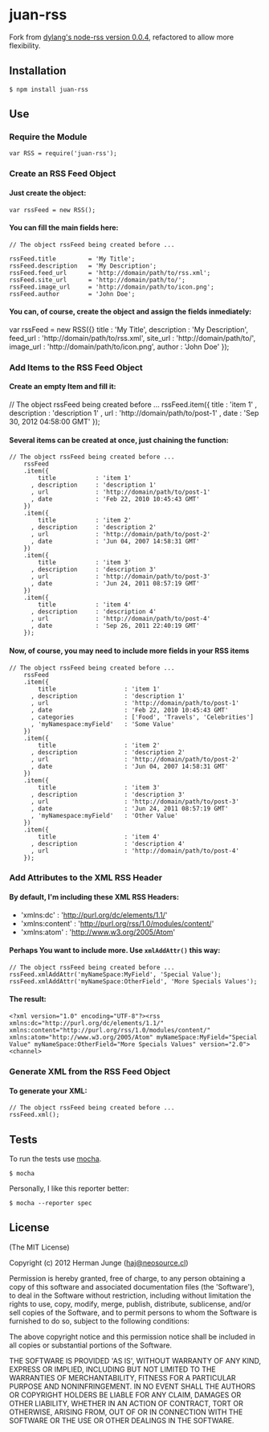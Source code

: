 juan-rss
========

Fork from [dylang's node-rss version 0.0.4](https://github.com/dylang/node-rss/commit/52011922b678891ef687dfa6a96f96588ed3075c), refactored to allow more flexibility.

## Installation

    $ npm install juan-rss

## Use

### Require the Module

    var RSS = require('juan-rss');

### Create an RSS Feed Object

#### Just create the object:

    var rssFeed = new RSS();


#### You can fill the main fields here:

    // The object rssFeed being created before ...

    rssFeed.title         = 'My Title';
    rssFeed.description   = 'My Description';
    rssFeed.feed_url      = 'http://domain/path/to/rss.xml';
    rssFeed.site_url      = 'http://domain/path/to/';
    rssFeed.image_url     = 'http://domain/path/to/icon.png';
    rssFeed.author        = 'John Doe';

#### You can, of course, create the object and assign the fields inmediately:

  var rssFeed = new RSS({}
    title         : 'My Title',
    description   : 'My Description',
    feed_url      : 'http://domain/path/to/rss.xml',
    site_url      : 'http://domain/path/to/',
    image_url     : 'http://domain/path/to/icon.png',
    author        : 'John Doe'
  });

### Add Items to the RSS Feed Object

#### Create an empty Item and fill it:

  // The object rssFeed being created before ...
  rssFeed.item({
      title           : 'item 1'
    , description     : 'description 1'
    , url             : 'http://domain/path/to/post-1'
    , date            : 'Sep 30, 2012 04:58:00 GMT'
  });

#### Several items can be created at once, just chaining the function:

    // The object rssFeed being created before ...
        rssFeed
        .item({
            title           : 'item 1'
          , description     : 'description 1'
          , url             : 'http://domain/path/to/post-1'
          , date            : 'Feb 22, 2010 10:45:43 GMT'
        })
        .item({
            title           : 'item 2'
          , description     : 'description 2'
          , url             : 'http://domain/path/to/post-2'
          , date            : 'Jun 04, 2007 14:58:31 GMT'
        })
        .item({
            title           : 'item 3'
          , description     : 'description 3'
          , url             : 'http://domain/path/to/post-3'
          , date            : 'Jun 24, 2011 08:57:19 GMT'
        })
        .item({
            title           : 'item 4'
          , description     : 'description 4'
          , url             : 'http://domain/path/to/post-4'
          , date            : 'Sep 26, 2011 22:40:19 GMT'
        });

#### Now, of course, you may need to include more fields in your RSS items

    // The object rssFeed being created before ...
        rssFeed
        .item({
            title                   : 'item 1'
          , description             : 'description 1'
          , url                     : 'http://domain/path/to/post-1'
          , date                    : 'Feb 22, 2010 10:45:43 GMT'
          , categories              : ['Food', 'Travels', 'Celebrities']
          , 'myNamespace:myField'   : 'Some Value'
        })
        .item({
            title                   : 'item 2'
          , description             : 'description 2'
          , url                     : 'http://domain/path/to/post-2'
          , date                    : 'Jun 04, 2007 14:58:31 GMT'
        })
        .item({
            title                   : 'item 3'
          , description             : 'description 3'
          , url                     : 'http://domain/path/to/post-3'
          , date                    : 'Jun 24, 2011 08:57:19 GMT'
          , 'myNamespace:myField'   : 'Other Value'
        })
        .item({
            title                   : 'item 4'
          , description             : 'description 4'
          , url                     : 'http://domain/path/to/post-4'
        });

### Add Attributes to the XML RSS Header

#### By default, I'm including these XML RSS Headers:
  * 'xmlns:dc'      : 'http://purl.org/dc/elements/1.1/'
  * 'xmlns:content' : 'http://purl.org/rss/1.0/modules/content/'
  * 'xmlns:atom'    : 'http://www.w3.org/2005/Atom'

#### Perhaps You want to include more. Use `xmlAddAttr()` this way:


    // The object rssFeed being created before ...
    rssFeed.xmlAddAttr('myNameSpace:MyField', 'Special Value');
    rssFeed.xmlAddAttr('myNameSpace:OtherField', 'More Specials Values');

#### The result:

    <?xml version="1.0" encoding="UTF-8"?><rss xmlns:dc="http://purl.org/dc/elements/1.1/" xmlns:content="http://purl.org/rss/1.0/modules/content/" xmlns:atom="http://www.w3.org/2005/Atom" myNameSpace:MyField="Special Value" myNameSpace:OtherField="More Specials Values" version="2.0"><channel>

### Generate XML from the RSS Feed Object

#### To generate your XML:

    // The object rssFeed being created before ...
    rssFeed.xml();

## Tests

To run the tests use [mocha](https://github.com/visionmedia/mocha).

    $ mocha

Personally, I like this reporter better:

    $ mocha --reporter spec

## License

(The MIT License)

Copyright (c) 2012 Herman Junge (<haj@neosource.cl>)

Permission is hereby granted, free of charge, to any person obtaining
a copy of this software and associated documentation files (the
'Software'), to deal in the Software without restriction, including
without limitation the rights to use, copy, modify, merge, publish,
distribute, sublicense, and/or sell copies of the Software, and to
permit persons to whom the Software is furnished to do so, subject to
the following conditions:

The above copyright notice and this permission notice shall be
included in all copies or substantial portions of the Software.

THE SOFTWARE IS PROVIDED 'AS IS', WITHOUT WARRANTY OF ANY KIND,
EXPRESS OR IMPLIED, INCLUDING BUT NOT LIMITED TO THE WARRANTIES OF
MERCHANTABILITY, FITNESS FOR A PARTICULAR PURPOSE AND NONINFRINGEMENT.
IN NO EVENT SHALL THE AUTHORS OR COPYRIGHT HOLDERS BE LIABLE FOR ANY
CLAIM, DAMAGES OR OTHER LIABILITY, WHETHER IN AN ACTION OF CONTRACT,
TORT OR OTHERWISE, ARISING FROM, OUT OF OR IN CONNECTION WITH THE
SOFTWARE OR THE USE OR OTHER DEALINGS IN THE SOFTWARE.
